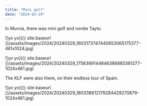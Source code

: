 ```yaml
---
title: "Mini golf"
date: "2024-03-29"
---
```


In Murcia, there was mini golf and nordie Tayto.

![yo yo]({{ site.baseurl }}/assets/images/2024/20240329_1603173747440653065175377-461x1024.jpg)

![yo yo]({{ site.baseurl }}/assets/images/2024/20240329_1758369144846386885361277-1024x461.jpg)

The KLF were also there, on their endless tour of Spain.

![yo yo]({{ site.baseurl }}/assets/images/2024/20240329_180338612179284429270879-1024x461.jpg)

